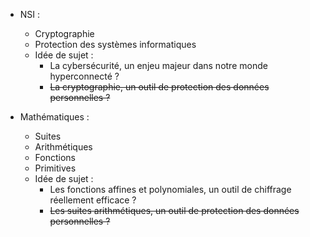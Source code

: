 - NSI :
  - Cryptographie
  - Protection des systèmes informatiques
  - Idée de sujet :
    - La cybersécurité, un enjeu majeur dans notre monde hyperconnecté ?
    - ~~La cryptographie, un outil de protection des données personnelles ?~~
  
- Mathématiques :
  - Suites
  - Arithmétiques
  - Fonctions
  - Primitives
  - Idée de sujet :
    - Les fonctions affines et polynomiales, un outil de chiffrage réellement efficace ?
    - ~~Les suites arithmétiques, un outil de protection des données personnelles ?~~
